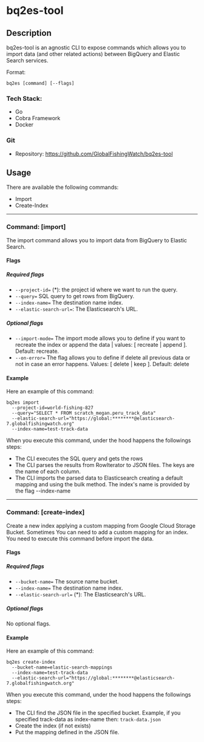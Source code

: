 # bq2es-tool

## Description

bq2es-tool is an agnostic CLI to expose commands which allows you to import data (and other related actions) between BigQuery
and Elastic Search services.

Format:
```
bq2es [command] [--flags]
```

### Tech Stack:
* Go
* Cobra Framework
* Docker

### Git
* Repository: 
https://github.com/GlobalFishingWatch/bq2es-tool

## Usage

There are available the following commands:
* Import
* Create-Index

---

### Command: [import]

The import command allows you to import data from BigQuery to Elastic Search. 

#### Flags
##### Required flags
- `--project-id=` (*): the project id where we want to run the query.
- `--query=` SQL query to get rows from BigQuery.
- `--index-name=` The destination name index.
- `--elastic-search-url=`: The Elasticsearch's URL. 

##### Optional flags
* `--import-mode=` The import mode allows you to define if you want to recreate the index or append the data
 | values: [ recreate | append ]. Default: recreate.
* `--on-error=` The flag allows you to define if delete all previous data or not in case an error happens. 
Values: [ delete | keep ]. Default: delete

#### Example
Here an example of this command:
```
bq2es import 
  --project-id=world-fishing-827 
  --query="SELECT * FROM scratch_megan.peru_track_data" 
  --elastic-search-url="https://global:********@elasticsearch-7.globalfishingwatch.org" 
  --index-name=test-track-data
```

When you execute this command, under the hood happens the followings steps:
* The CLI executes the SQL query and gets the rows
* The CLI parses the results from RowIterator to JSON files. The keys are the name of each column.
* The CLI imports the parsed data to Elasticsearch creating a default mapping and using the bulk method. The index's name is provided by the flag --index-name

---

### Command: [create-index]

Create a new index applying a custom mapping from Google Cloud Storage Bucket. Sometimes You can need to add a custom mapping for
an index. You need to execute this command before import the data.

#### Flags
##### Required flags
- `--bucket-name=` The source name bucket.
- `--index-name=` The destination name index.
- `--elastic-search-url=` (*): The Elasticsearch's URL. 

##### Optional flags
No optional flags.

#### Example
Here an example of this command:
```
bq2es create-index 
  --bucket-name=elastic-search-mappings
  --index-name=test-track-data
  --elastic-search-url="https://global:********@elasticsearch-7.globalfishingwatch.org" 
```

When you execute this command, under the hood happens the followings steps:
* The CLI find the JSON file in the specified bucket. Example, if you specified track-data as index-name then: `track-data.json`
* Create the index (if not exists)
* Put the mapping defined in the JSON file.